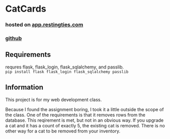 # CatCards

### hosted on [app.restingties.com](https://app.restingties.com)
### [github](https://github.com/cyStuff/CatCards)

## Requirements
requres flask, flask_login, flask_sqlalchemy, and passlib.  
`pip install flask flask_login flask_sqlalchemy passlib`

## Information
This project is for my web development class.

Because I found the assignment boring, I took it a little outside the scope of the class. One of the requirements is that it removes rows from the database. This reqirement is met, but not in an obvious way. If you upgrade a cat and it has a count of exactly 5, the existing cat is removed. There is no other way for a cat to be removed from your inventory.